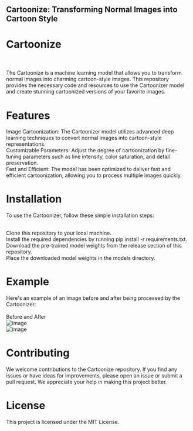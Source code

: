 ## Cartoonize: Transforming Normal Images into Cartoon Style
# Cartoonize
<br><br>
The Cartoonize is a machine learning model that allows you to transform normal images into charming cartoon-style images. This repository provides the necessary code and resources to use the Cartoonizer model and create stunning cartoonized versions of your favorite images.<br>

# Features<br>
Image Cartoonization: The Cartoonizer model utilizes advanced deep learning techniques to convert normal images into cartoon-style representations.<br>
Customizable Parameters: Adjust the degree of cartoonization by fine-tuning parameters such as line intensity, color saturation, and detail preservation.<br>
Fast and Efficient: The model has been optimized to deliver fast and efficient cartoonization, allowing you to process multiple images quickly.<br>
# Installation<br>
To use the Cartoonizer, follow these simple installation steps:<br><br>

Clone this repository to your local machine.<br>
Install the required dependencies by running pip install -r requirements.txt.<br>
Download the pre-trained model weights from the release section of this repository.<br>
Place the downloaded model weights in the models directory.<br>


# Example<br>
Here's an example of an image before and after being processed by the Cartoonizer:<br>
<br>
Before and After<br>
![image](https://github.com/junaidakhtarsiddiqui/cartoonize/assets/70235444/b4abc4bb-33de-4862-a6e4-c0b04a4008cb)<br>
![image](https://github.com/junaidakhtarsiddiqui/cartoonize/assets/70235444/aa97642b-f5dd-4a13-8169-6d4fa5a82c89)<br>


# Contributing<br>
We welcome contributions to the Cartoonize repository. If you find any issues or have ideas for improvements, please open an issue or submit a pull request. We appreciate your help in making this project better.<br>

# License<br>
This project is licensed under the MIT License.
